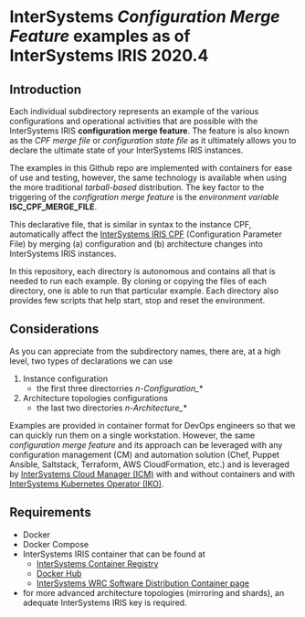 # InterSystems *Configuration Merge Feature* examples as of InterSystems IRIS 2020.4

## Introduction
Each individual subdirectory represents an example of the various configurations and operational activities that are possible with the InterSystems IRIS **configuration merge feature**. The feature is also known as the *CPF merge file* or *configuration state file* as it ultimately allows you to declare the ultimate state of your InterSystems IRIS instances. 

The examples in this Github repo are implemented with containers for ease of use and testing, however, the same technology is available when using the more traditional *tarball-based* distribution. The key factor to the triggering of the *configration merge feature* is the *environment variable* **ISC_CPF_MERGE_FILE**.

This declarative file, that is similar in syntax to the instance CPF, automatically affect the [InterSystems IRIS CPF](https://docs.intersystems.com/latest/csp/docbook/DocBook.UI.Page.cls?KEY=RCPF_INTRODUCTION) (Configuration Parameter File) by merging (a) configuration and (b) architecture changes into InterSystems IRIS instances.

In this repository, each directory is autonomous and contains all that is needed to run each example. 
By cloning or copying the files of each directory, one is able to run that particular example.
Each directory also provides few scripts that help start, stop and reset the environment.

## Considerations
As you can appreciate from the subdirectory names, there are, at a high level, two types of declarations we can use
1) Instance configuration
   - the first three directorries *n-Configuration_**
2) Architecture topologies configurations
   - the last two directories *n-Architecture_**

Examples are provided in container format for DevOps engineers so that we can quickly run them on a single workstation. However, the same *configuration merge feature* and its approach can be leveraged with any configuration management (CM) and automation solution (Chef, Puppet Ansible, Saltstack, Terraform, AWS CloudFormation, etc.) and is leveraged by [InterSystems Cloud Manager (ICM)](https://docs.intersystems.com/irislatest/csp/docbook/DocBook.UI.Page.cls?KEY=GICM) with and without containers and with [InterSystems Kubernetes Operator (IKO)](https://docs.intersystems.com/irislatest/csp/docbook/DocBook.UI.Page.cls?KEY=PAGE_DEPLOYMENT_IKO).

## Requirements
- Docker
- Docker Compose
- InterSystems IRIS container that can be found at
  - [InterSystems Container Registry](https://containers.intersystems.com)
  - [Docker Hub](https://hub.docker.com/_/intersystems-iris-data-platform)
  - [InterSystems WRC Software Distribution Container page](https://wrc.intersystems.com/wrc/coDistContainers.csp)
- for more advanced architecture topologies (mirroring and shards), an adequate InterSystems IRIS key is required.

